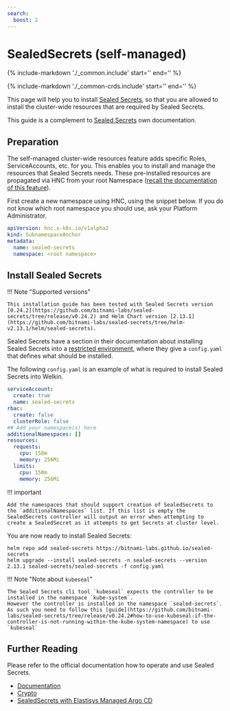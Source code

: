 ```yaml
---
search:
  boost: 2
---
```

# SealedSecrets (self-managed)

{%
   include-markdown './_common.include'
   start='<!--disclaimer-start-->'
   end='<!--disclaimer-end-->'
%}

{%
   include-markdown './_common-crds.include'
   start='<!--disclaimer-start-->'
   end='<!--disclaimer-end-->'
%}

This page will help you to install [Sealed Secrets](https://github.com/bitnami-labs/sealed-secrets), so that you are allowed to install the cluster-wide resources that are required by Sealed Secrets.

This guide is a complement to [Sealed Secrets](https://github.com/bitnami-labs/sealed-secrets/tree/v0.24.2) own documentation.

## Preparation

The self-managed cluster-wide resources feature adds specific Roles, ServiceAccounts, etc. for you.
This enables you to install and manage the resources that Sealed Secrets needs.
These pre-installed resources are propagated via HNC from your root Namespace ([recall the documentation of this feature](../namespaces.md)).

First create a new namespace using HNC, using the snippet below.
If you do not know which root namespace you should use, ask your Platform Administrator.

```yaml
apiVersion: hnc.x-k8s.io/v1alpha2
kind: SubnamespaceAnchor
metadata:
  name: sealed-secrets
  namespace: <root namespace>
```

## Install Sealed Secrets

!!! Note "Supported versions"

    This installation guide has been tested with Sealed Secrets version [0.24.2](https://github.com/bitnami-labs/sealed-secrets/tree/release/v0.24.2) and Helm Chart version [2.13.1](https://github.com/bitnami-labs/sealed-secrets/tree/helm-v2.13.1/helm/sealed-secrets).

Sealed Secrets have a section in their documentation about installing Sealed Secrets into a [restricted environment](https://github.com/bitnami-labs/sealed-secrets/tree/v0.24.2#helm-chart-on-a-restricted-environment), where they give a `config.yaml` that defines what should be installed.

The following `config.yaml` is an example of what is required to install Sealed Secrets into Welkin.

```yaml
serviceAccount:
  create: true
  name: sealed-secrets
rbac:
  create: false
  clusterRole: false
## Add your namespace(s) here
additionalNamespaces: []
resources:
  requests:
    cpu: 150m
    memory: 256Mi
  limits:
    cpu: 150m
    memory: 256Mi
```

!!! important

    Add the namespaces that should support creation of SealedSecrets to the `additionalNamespaces` list. If this list is empty the SealedSecrets controller will output an error when attempting to create a SealedSecret as it attempts to get Secrets at cluster level.

You are now ready to install Sealed Secrets:

```console
helm repo add sealed-secrets https://bitnami-labs.github.io/sealed-secrets
helm upgrade --install sealed-secrets -n sealed-secrets --version 2.13.1 sealed-secrets/sealed-secrets -f config.yaml
```

!!! Note "Note about `kubeseal`"

    The Sealed Secrets cli tool `kubeseal` expects the controller to be installed in the namespace `kube-system`.
    However the controller is installed in the namespace `sealed-secrets`.
    As such you need to follow this [guide](https://github.com/bitnami-labs/sealed-secrets/tree/release/v0.24.2#how-to-use-kubeseal-if-the-controller-is-not-running-within-the-kube-system-namespace) to use `kubeseal`

## Further Reading

Please refer to the official documentation how to operate and use Sealed Secrets.

- [Documentation](https://github.com/bitnami-labs/sealed-secrets/tree/release/v0.24.2#usage)
- [Crypto](https://github.com/bitnami-labs/sealed-secrets/blob/release/v0.24.2/docs/developer/crypto.md)
- [SealedSecrets with Elastisys Managed Argo CD](../additional-services/argocd.md#with-sealedsecrets)
